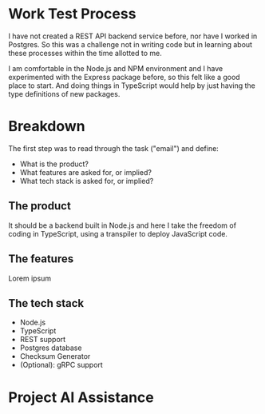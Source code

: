 # Work Test Process

I have not created a REST API backend service before, nor have I worked in Postgres.
So this was a challenge not in writing code but in learning about these processes
within the time allotted to me.

I am comfortable in the Node.js and NPM environment and I have experimented with the Express package before,
so this felt like a good place to start. And doing things in TypeScript would help by just having the type definitions of new packages.

# Breakdown

The first step was to read through the task ("email") and define:

- What is the product?
- What features are asked for, or implied?
- What tech stack is asked for, or implied?

## The product

It should be a backend built in Node.js and here I take the freedom of coding in TypeScript,
using a transpiler to deploy JavaScript code.

## The features

Lorem ipsum

## The tech stack

- Node.js
- TypeScript
- REST support
- Postgres database
- Checksum Generator
- (Optional): gRPC support

# Project AI Assistance
